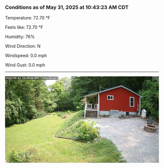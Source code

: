### Conditions as of May 31, 2025 at 10:43:23 AM CDT 

Temperature: 72.70 &deg;F

Feels like: 72.70 &deg;F

Humidity: 76%

Wind Direction: N

Windspeed: 0.0 mph

Wind Gust: 0.0 mph

---

<img src="./images/latest.jpeg"/>

